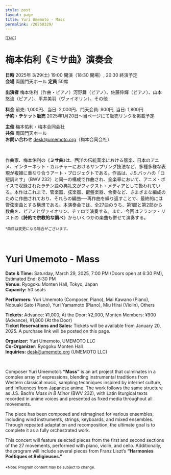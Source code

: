 ```yaml
---
style: post
layout: page
title: Yuri Umemoto - Mass
permalink: /20250329/
---
```

<small>[[ENG](#eng)]</small>  

# **梅本佑利《ミサ曲》演奏会**  

**日時** 2025年 3/29(土) 19:00 開演（18:30 開場）, 20:30 終演予定   
**会場** 両国門天ホール
**定員** 50席

**出演者** 梅本佑利（作曲・ピアノ）河野舞（ピアノ）、佐藤伸輝（ピアノ）、山本悠流（ピアノ）、平井美羽（ヴァイオリン）、その他  

**料金** 前売: 1,000円、当日: 2,000円、門天会員: 900円, 当日: 1,800円  
**予約・チケット販売** 2025年1月20日〜当ページにて販売リンクを掲載予定  

**主催** 梅本佑利・梅本合同会社  
**共催** 両国門天ホール  
**お問い合わせ** desk@umemoto.org（梅本合同会社）  

<br/>  

作曲家、梅本佑利の《**ミサ曲**》は、西洋の伝統音楽における器楽、日本のアニメ、インターネット・カルチャーにおけるサンプリング技法など、多種多様な表現が複雑に重なり合うアート・プロジェクトである。作品は、J.S.バッハの「ロ短調ミサ」（BWV 232）と同一の構成で作曲され、全楽章において、アニメ・ボイスで収録されたラテン語の典礼文がフィクスト・メディアとして扱われている。本作はこれまで、管楽器、弦楽器、鍵盤楽器、合奏など、さまざまな編成のために作曲されており、それらの編曲──再作曲を繰り返すことで、最終的には管弦楽曲とする構想である。本演奏会では、全27曲のうち、第1部と第2部から数曲を、ピアノとヴァイオリン、チェロで演奏する。また、今回はフランツ・リストの《**詩的で宗教的な調べ**》からいくつかの楽曲も併せて演奏する。  

<small>*曲目は変更になる場合がございます。</small>　　

<br/>  
<a id="eng"></a>

# **Yuri Umemoto - Mass**

**Date & Time:** Saturday, March 29, 2025, 7:00 PM (Doors open at 6:30 PM), Estimated End: 8:30 PM  
**Venue:** Ryogoku Monten Hall, Tokyo, Japan  
**Capacity:** 50 seats  

**Performers:** Yuri Umemoto (Composer, Piano), Mai Kawano (Piano), Nobuaki Sato (Piano), Yuri Yamamoto (Piano), Miu Hirai (Violin), Others  

**Tickets:** Advance: ¥1,000, At the Door: ¥2,000, Monten Members: ¥900 (Advance), ¥1,800 (At the Door)  
**Ticket Reservations and Sales:** Tickets will be available from January 20, 2025. A purchase link will be posted on this page.  

**Organizer:** Yuri Umemoto, UMEMOTO LLC  
**Co-Organizer:** Ryogoku Monten Hall  
**Inquiries:** desk@umemoto.org (UMEMOTO LLC)  

<br/>  

Composer Yuri Umemoto’s **“Mass”** is an art project that culminates in a complex array of expressions, blending instrumental traditions from Western classical music, sampling techniques inspired by internet culture, and influences from Japanese anime. The work follows the same structure as J.S. Bach’s *Mass in B Minor* (BWV 232), with Latin liturgical texts recorded in anime voices and presented as fixed media throughout all movements.

The piece has been composed and reimagined for various ensembles, including wind instruments, strings, keyboards, and mixed ensembles. Through repeated adaptation and recomposition, the ultimate goal is to complete it as a fully orchestrated work.

This concert will feature selected pieces from the first and second sections of the 27 movements, performed with piano, violin, and cello. Additionally, the program will include several pieces from Franz Liszt’s **“Harmonies Poétiques et Religieuses.”**

<small>*Note: Program content may be subject to change.</small>　　
